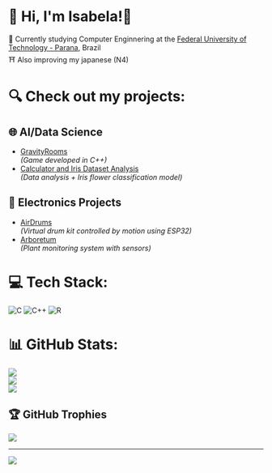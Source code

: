 # 💫 Hi, I'm Isabela!👋
🔭 Currently studying Computer Enginnering at the [Federal University of Technology - Parana](https://www.utfpr.edu.br/), Brazil <br/>
⛩️ Also improving my japanese (N4)<br/>

# 🔍 Check out my projects:

## 🌐 AI/Data Science
- [GravityRooms](https://github.com/NicolasAuersvalt/GravityRooms)  
*(Game developed in C++)*
- [Calculator and Iris Dataset Analysis](https://calculadorabortoleto.streamlit.app/)  
*(Data analysis + Iris flower classification model)*

## 🔌 Electronics Projects
- [AirDrums](https://github.com/IsaBellaBortoleto/AirDrums)  
*(Virtual drum kit controlled by motion using ESP32)*
- [Arboretum](https://github.com/IsaBellaBortoleto/UTFPR/blob/5f7e1228ab3bf1c1e42d204be3814ac6cc9ec2e0/1%20Periodo/Arboretum)  
*(Plant monitoring system with sensors)*

# 💻 Tech Stack:
![C](https://img.shields.io/badge/c-%2300599C.svg?style=for-the-badge&logo=c&logoColor=white)  ![C++](https://img.shields.io/badge/c++-%2300599C.svg?style=for-the-badge&logo=c%2B%2B&logoColor=white) ![R](https://img.shields.io/badge/r-%23276DC3.svg?style=for-the-badge&logo=r&logoColor=white)
# 📊 GitHub Stats:
![](https://github-readme-stats.vercel.app/api?username=IsaBellaBortoleto&theme=radical&hide_border=false&include_all_commits=true&count_private=false)<br/>
![](https://github-readme-streak-stats.herokuapp.com/?user=IsaBellaBortoleto&theme=radical&hide_border=false)<br/>
![](https://github-readme-stats.vercel.app/api/top-langs/?username=IsaBellaBortoleto&theme=radical&hide_border=false&include_all_commits=true&count_private=false&layout=compact)

## 🏆 GitHub Trophies
![](https://github-profile-trophy.vercel.app/?username=IsaBellaBortoleto&theme=radical&no-frame=false&no-bg=true&margin-w=4)

---
[![](https://visitcount.itsvg.in/api?id=IsaBellaBortoleto&icon=0&color=0)](https://visitcount.itsvg.in)



